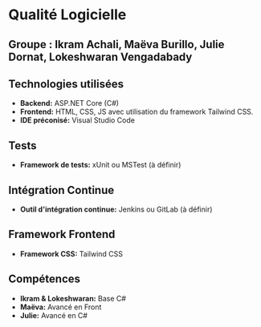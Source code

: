 # Qualité Logicielle

## **Groupe :** Ikram Achali, Maëva Burillo, Julie Dornat, Lokeshwaran Vengadabady

## Technologies utilisées
- **Backend:** ASP.NET Core (C#)
- **Frontend:** HTML, CSS, JS avec utilisation du framework Tailwind CSS.
- **IDE préconisé:** Visual Studio Code

## Tests
- **Framework de tests:** xUnit ou MSTest (à définir)

## Intégration Continue
- **Outil d'intégration continue:** Jenkins ou GitLab (à définir)

## Framework Frontend
- **Framework CSS:** Tailwind CSS


## Compétences
- **Ikram & Lokeshwaran:** Base C#
- **Maëva:** Avancé en Front
- **Julie:** Avancé en C#




